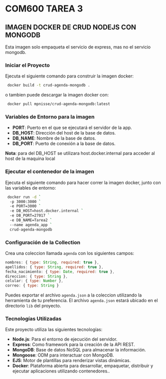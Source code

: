 # COM600 TAREA 3

## IMAGEN DOCKER DE CRUD NODEJS CON MONGODB

Esta imagen solo empaqueta el servicio de express, mas no el servicio mongodb.

### Iniciar el Proyecto

Ejecuta el siguiente comando para construir la imagen docker:

```bash
 docker build -t crud-agenda-mongodb .
```

o tambien puede descargar la imagen docker con:

```bash
 docker pull mpnisse/crud-agenda-mongodb:latest
```

### Variables de Entorno para la imagen

- **PORT**: Puerto en el que se ejecutará el servidor de la app.
- **DB_HOST**: Dirección del host de la base de datos.
- **DB_NAME**: Nombre de la base de datos.
- **DB_PORT**: Puerto de conexión a la base de datos.

**Nota**: para del DB_HOST se utilizara host.docker.internal para acceder al host de la maquina local

### Ejecutar el contenedor de la imagen

Ejecuta el siguiente comando para hacer correr la imagen docker, junto con las variables de entorno:

```bash
 docker run -d `
  -p 3000:3000 `
  -e PORT=3000 `
  -e DB_HOST=host.docker.internal `
  -e DB_PORT=27017 `
  -e DB_NAME=Tarea2 `
  --name agenda_app `
  crud-agenda-mongodb
```

### Configuración de la Collection

Crea una coleccion llamada `agenda` con los siguientes campos:

```javascript
nombres: { type: String, required: true },
apellidos: { type: String, required: true },
fecha_nacimiento: { type: Date, required: true },
direccion: { type: String },
celular: { type: Number },
correo: { type: String }
```

Puedes exportar el archivo `agenda.json` a la coleccion utilizando la herramienta de tu preferencia. El archivo `agenda.json` estará ubicado en el directorio `lib` del proyecto.

### Tecnologías Utilizadas

Este proyecto utiliza las siguientes tecnologías:

- **Node.js**: Para el entorno de ejecución del servidor.
- **Express**: Como framework para la creación de la API REST.
- **MongoDB**: Base de datos NoSQL para almacenar la información.
- **Mongoose**: ODM para interactuar con MongoDB.
- **EJS**: Motor de plantillas para renderizar vistas dinámicas.
- **Docker**: Plataforma abierta para desarrollar, empaquetar, distribuir y ejecutar aplicaciones utilizando contenedores..
